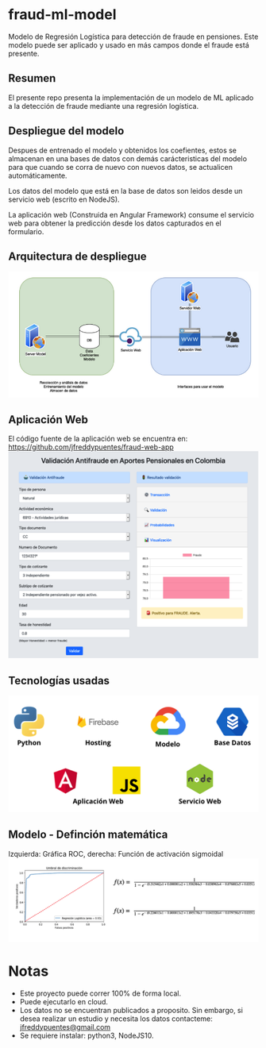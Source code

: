 # fraud-ml-model
Modelo de Regresión Logística para detección de fraude en pensiones. Este modelo puede ser aplicado y usado en más campos donde el fraude está presente.

## Resumen
El presente repo presenta la implementación de un modelo de ML aplicado a la detección de fraude mediante una regresión logística.

## Despliegue del modelo
Despues de entrenado el modelo y obtenidos los coefientes, estos se almacenan en una bases de datos con demás carácteristicas del modelo para que cuando se corra de nuevo con nuevos datos, se actualicen automáticamente.

Los datos del modelo que está en la base de datos son leidos desde un servicio web (escrito en NodeJS).

La aplicación web (Construida en Angular Framework) consume el servicio web para obtener la predicción desde los datos capturados en el formulario.

## Arquitectura de despliegue
![Arquitectura](/arquitectura_despliegue.png)

## Aplicación Web
El código fuente de la aplicación web se encuentra en: https://github.com/jfreddypuentes/fraud-web-app
![Aplicación](/webapp.png)

## Tecnologías usadas
![Tecnologías](/tecnologias_usadas.png)

## Modelo - Definción matemática
Izquierda: Gráfica ROC, derecha: Función de activación sigmoidal
![Resultados](/umbral.png)


# Notas
* Este proyecto puede correr 100% de forma local.
* Puede ejecutarlo en cloud.
* Los datos no se encuentran publicados a proposito. Sin embargo, si desea realizar un estudio y necesita los datos contacteme: jfreddypuentes@gmail.com
* Se requiere instalar: python3, NodeJS10.
